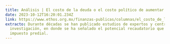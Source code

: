 ```yaml
---
title: Análisis | El costo de la deuda o el costo político de aumentar el predial
date: 2023-10-12T16:20:01.234Z
link: https://www.ethos.org.mx/finanzas-publicas/columnas/el_costo_de_la_deuda_o_el_costo_politico_de_aumentar_el_predial
extracto: Durante décadas se han publicado estudios de expertos y centros de
  investigación, en donde se ha señalado el potencial recaudatorio que tiene el
  impuesto predial.
---
```

